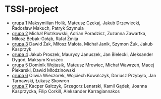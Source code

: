# TSSI-project

- [grupa 1](https://jaanonim.github.io/TSSI-project/gr1/index.html) Maksymilian Holik, Mateusz Czekaj, Jakub Drzewiecki, Radosław Makuch, Patryk Szymula
- [grupa 2](https://jaanonim.github.io/TSSI-project/gr2/index.html) Michał Piotrkowski, Adrian Poradzisz, Zuzanna Zawartka, Miłosz Bebak-Gołąb, Rafał Żmija
- [grupa 3](https://jaanonim.github.io/TSSI-project/gr3/index.html) Dawid Żak, Miłosz Małota, Michał Janik, Szymon Żuk, Jakub Kasprzyk
- [grupa 4](https://jaanonim.github.io/TSSI-project/gr4/index.html) Jakub Proszek, Maurycy Januszek, Jan Bielecki, Aleksander Dygoń, Maksym Kruszec
- [grupa 5](https://jaanonim.github.io/TSSI-project/gr5/index.html) Dominik Wojtasik, Mateusz Mrowiec, Michał Wawrzeń, Macej Piekarski, Dawid Młodzinowski
- [grupa 6](https://jaanonim.github.io/TSSI-project/gr6/) Oliwia Wieczorek, Wojciech Kowalczyk, Dariusz Przybyło, Jan Tarnawski, Łukasz Skowron
- [grupa 7](https://jaanonim.github.io/TSSI-project/gr7/index.html) Kacper Gałczyk, Grzegorz Lenarski, Kamil Gądek, Joanna Kasprzycka, Filip Corkill, Aleksander Karragiannakos
